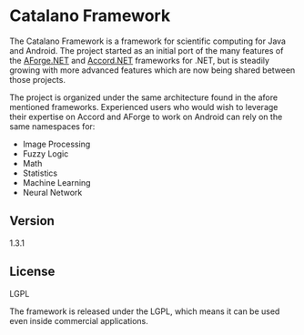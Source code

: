 Catalano Framework
=========

The Catalano Framework is a framework for scientific computing for Java and Android. The project started as an initial port of the many features of the [AForge.NET] and [Accord.NET] frameworks for .NET, but is steadily growing with more advanced features which are now being shared between those projects.

The project is organized under the same architecture found in the afore mentioned frameworks. Experienced users who would wish to leverage their expertise on Accord and AForge to work on Android can rely on the same namespaces for:

  - Image Processing
  - Fuzzy Logic
  - Math
  - Statistics
  - Machine Learning
  - Neural Network

Version
----

1.3.1


License
----

LGPL

The framework is released under the LGPL, which means it can be used even inside commercial applications.




[AForge.NET]:http://www.aforgenet.com/
[Accord.NET]:http://accord-framework.net/